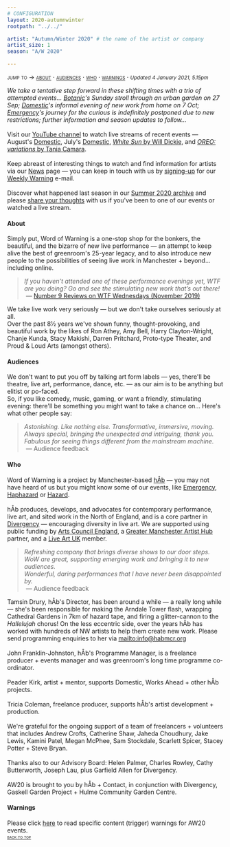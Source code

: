 ```yaml
---
# CONFIGURATION
layout: 2020-autumnwinter
rootpath: "../../"

artist: "Autumn/Winter 2020" # the name of the artist or company
artist_size: 1
season: "A/W 2020"

---
```

<span style='font-variant: small-caps'>jump to → [about](/archive/2020-autumnwinter/#about) · [audiences](/archive/2020-autumnwinter/#audiences) · [who](/archive/2020-autumnwinter/#who) · [warnings](/archive/2020-autumnwinter/#warnings)</span> · <small>*Updated 4 January 2021, 5.15pm*</small>        
         
*We take a tentative step forward in these shifting times with a trio of attempted events… [Botanic](/archive/2020-autumnwinter/botanic)'s Sunday stroll through an urban garden on 27 Sep; [Domestic](/archive/2020-domestic/october)'s informal evening of new work from home on 7 Oct; [Emergency](/archive/2020-emergency)'s journey for the curious is indefinitely postponed due to new restrictions; further information and season updates to follow…*<br><br>Visit our <a href="http://bit.ly/YTwarnmcr" target="_blank">YouTube channel</a> to watch live streams of recent events — August's <a href="http://youtu.be/AOT29ZTtZAA" target="_blank">Domestic</a>, July's <a href="http://youtu.be/IUNv7CARKLU" target="_blank">Domestic</a>, <a href="http://youtu.be/yrZFSzURaS4" target="_blank">*White Sun* by Will Dickie</a>, and <a href="http://youtu.be/3hAigduBYTA" target="_blank">*OREO: variations* by Tania Camara</a>.<br><br>Keep abreast of interesting things to watch and find information for artists via our [News](/news) page — you can keep in touch with us by <a href="{{ site.mailer_signup_url }}" target="_blank">signing-up</a> for our <a href="http://wordofwarning.posthaven.com" target="_blank">Weekly Warning</a> e-mail.<br><br>Discover what happened last season in our [Summer 2020 archive](/archive/2020-summer) and please <a href="http://bit.ly/warnmcrfeedback" target="_blank">share your thoughts</a> with us if you've been to one of our events or watched a live stream.         
        
#### About         
Simply put, Word of Warning is a one-stop shop for the bonkers, the beautiful, and the bizarre of new live performance — an attempt to keep alive the best of greenroom's 25-year legacy, and to also introduce new people to the possibilities of seeing live work in Manchester + beyond… including online.         
>*If you haven’t attended one of these performance evenings yet, WTF are you doing? Go and see the stimulating new work that’s out there!*<br>&nbsp;— <a href=" http://number9reviews.blogspot.com/2019/11/theatre-review-tom-cassani-i-promise.html" target="_blank">Number 9 Reviews on WTF Wednesdays (November 2019)</a>        
      
We take live work very seriously — but we don't take ourselves seriously at all.<br>Over the past 8½ years we've shown funny, thought-provoking, and beautiful work by the likes of Ron Athey, Amy Bell, Harry Clayton-Wright, Chanje Kunda, Stacy Makishi, Darren Pritchard, Proto-type Theater, and Proud & Loud Arts (amongst others).         
         
#### Audiences         
We don't want to put you off by talking art form labels — yes, there'll be theatre, live art, performance, dance, etc. — as our aim is to be anything but elitist or po-faced.<br>So, if you like comedy, music, gaming, or want a friendly, stimulating evening: there'll be something you might want to take a chance on… Here's what other people say:       
>*Astonishing. Like nothing else. Transformative, immersive, moving.*<br>*Always special, bringing the unexpected and intriguing, thank you.*<br>*Fabulous for seeing things different from the mainstream machine.*<br>&nbsp;— Audience feedback          
        
#### Who         
Word of Warning is a project by Manchester-based [hÅb](/hab) — you may not have heard of us but you might know some of our events, like [Emergency](http://emergencymcr.org), [Haphazard](http://haphazardmcr.org) or [Hazard](http://hazardmcr.org).<br><br>hÅb produces, develops, and advocates for contemporary performance, live art, and sited work in the North of England, and is a core partner in <a href="http://www.divergencymcr.org" target="_blank">Divergency</a> — encouraging diversity in live art. We are supported using public funding by <a href="http://artscouncil.org.uk/our-investment/national-portfolio-2018-22" target="_blank">Arts Council England</a>, a <a href="http://gm-artisthub.co.uk" target="_blank">Greater Manchester Artist Hub</a> partner, and a <a href="http://liveartuk.org" target="_blank">Live Art UK</a> member.        
>*Refreshing company that brings diverse shows to our door steps.*<br>*WoW are great, supporting emerging work and bringing it to new audiences.*<br>*Wonderful, daring performances that I have never been disappointed by.*<br>&nbsp;— Audience feedback         
         
Tamsin Drury, hÅb's Director, has been around a while — a really long while — she's been responsible for making the Arndale Tower flash, wrapping Cathedral Gardens in 7km of hazard tape, and firing a glitter-cannon to the *Hallelujah* chorus! On the less eccentric side, over the years hÅb has worked with hundreds of NW artists to help them create new work. Please send programming enquiries to her via <mailto:info@habmcr.org><br><br>John Franklin-Johnston, hÅb's Programme Manager, is a freelance producer + events manager and was greenroom's long time programme co-ordinator.<br><br>Peader Kirk, artist + mentor, supports Domestic, Works Ahead + other hÅb projects.<br><br>Tricia Coleman, freelance producer, supports hÅb's artist development + production.<br><br>We're grateful for the ongoing support of a team of freelancers + volunteers that includes Andrew Crofts, Catherine Shaw, Jaheda Choudhury, Jake Lewis, Kamini Patel, Megan McPhee, Sam Stockdale, Scarlett Spicer, Stacey Potter + Steve Bryan.<br><br>Thanks also to our Advisory Board: Helen Palmer, Charles Rowley, Cathy Butterworth, Joseph Lau, plus Garfield Allen for Divergency.<br><br>AW20 is brought to you by hÅb + Contact, in conjunction with Divergency, Gaskell Garden Project + Hulme Community Garden Centre.         
         
#### Warnings          
Please click [here](/warnings) to read specific content (trigger) warnings for AW20 events.        
<small><span style='font-variant: small-caps'>[back to top](/archive/2020-autumnwinter)</span></small>
